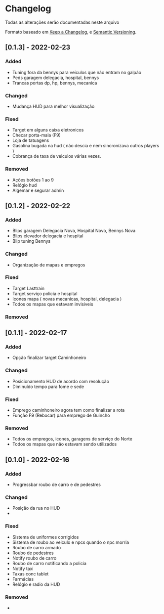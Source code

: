 # Changelog

Todas as alterações serão documentadas neste arquivo

Formato baseado em [Keep a Changelog](http://keepachangelog.com/en/1.0.0/),
e [Semantic Versioning](http://semver.org/spec/v2.0.0.html).

## [0.1.3] - 2022-02-23

### Added
- Tuning fora da bennys para veículos que não entram no galpão 
- Peds garagem delegacia, hospital, bennys
- Trancas portas dp, hp, bennys, mecanica

### Changed
- Mudança HUD para melhor visualização

### Fixed
- Target em alguns caixa eletronicos
- Checar porta-mala (F9)
- Loja de tatuagens
- Gasolina bugada na hud ( não descia e nem sincronizava outros players )
- Cobrança de taxa de veiculos várias vezes.

### Removed
- Ações botões 1 ao 9
- Relógio hud
- Algemar e segurar admin

## [0.1.2] - 2022-02-22

### Added
- Blips garagem Delegacia Nova, Hospital Novo, Bennys Nova
- Blips elevador delegacia e hospital
- Blip tuning Bennys

### Changed
- Organização de mapas e empregos

### Fixed

- Target Lasttrain
- Target serviço policia e hospital
- Icones mapa ( novas mecanicas, hospital, delegacia )
- Todos os mapas que estavam invisiveis

### Removed


## [0.1.1] - 2022-02-17

### Added
- Opção finalizar target Caminhoneiro

### Changed
- Posicionamento HUD de acordo com resolução
- Diminuído tempo para fome e sede

### Fixed
- Emprego caminhoneiro agora tem como finalizar a rota
- Função F9 (Rebocar) para emprego de Guincho

### Removed
-  Todos os empregos, icones, garagens de serviço do Norte 
-  Todos os mapas que não estavam sendo utilizados


## [0.1.0] - 2022-02-16

### Added
- Progressbar roubo de carro e de pedestres

### Changed
- Posição da rua no HUD
- 

### Fixed
- Sistema de uniformes corrigidos
- Sistema de roubo ao veiculo e npcs quando o npc morria
- Roubo de carro armado
- Roubo de pedestres
- Notify roubo de carro
- Roubo de carro notificando a policia
- Notify taxi
- Taxas conc tablet
- Farmácias
- Relógio e radio da HUD

### Removed
- 
